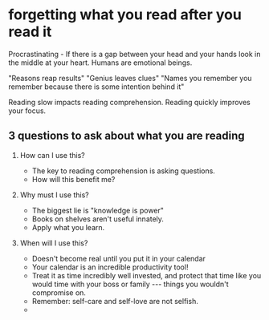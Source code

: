 # forgetting what you read after you read it

Procrastinating - If there is a gap between your head and your hands look in the middle at your heart.  Humans are emotional beings.

"Reasons reap results"
"Genius leaves clues"
"Names you remember you remember because there is some intention behind it"

Reading slow impacts reading comprehension.
Reading quickly improves your focus.

## 3 questions to ask about what you are reading
1. How can I use this? 
	- The key to reading comprehension is asking questions.
	- How will this benefit me?

2. Why must I use this?
	- The biggest lie is "knowledge is power"
	- Books on shelves aren't useful innately. 
	- Apply what you learn.

3. When will I use this?
	- Doesn't become real until you put it in your calendar
	- Your calendar is an incredible productivity tool!
	- Treat it as time incredibly well invested, and protect that time like you would time with your boss or family --- things you wouldn't compromise on.
	- Remember: self-care and self-love are not selfish.
	- 

